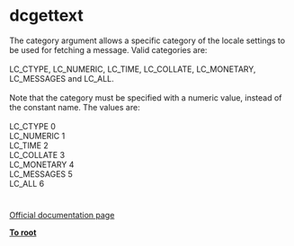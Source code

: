 # dcgettext



The category argument allows a specific category of the locale settings to be used for fetching a message.  Valid categories are:<br><br>LC_CTYPE, LC_NUMERIC, LC_TIME, LC_COLLATE, LC_MONETARY, LC_MESSAGES and LC_ALL.<br><br>Note that the category must be specified with a numeric value, instead of the constant name.  The values are:<br><br>LC_CTYPE        0<br>LC_NUMERIC      1<br>LC_TIME         2<br>LC_COLLATE      3<br>LC_MONETARY     4<br>LC_MESSAGES     5<br>LC_ALL          6  

#

[Official documentation page](https://www.php.net/manual/en/function.dcgettext.php)

**[To root](/README.md)**
